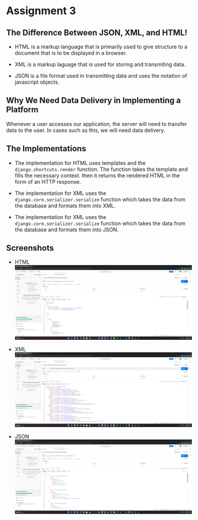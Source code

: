 # Assignment 3

## The Difference Between JSON, XML, and HTML!

- HTML is a markup language that is primarily used to give structure to a document that is to be displayed in a browser.

- XML is a markup laguage that is used for storing and transmiting data.

- JSON is a file format used in transmitting data and uses the notation of javascript objects.  

## Why We Need Data Delivery in Implementing a Platform

Whenever a user accesses our application, the server will need to transfer data to the user. In cases such as this, we will need data delivery.

## The Implementations
- The implementation for HTML uses templates and the `django.shortcuts.render` function. The function takes the template and fills the necessary context. then it returns the rendered HTML in the form of an HTTP response.

- The implementation for XML uses the `django.core.serializer.serialize` function which takes the data from the database and formats them into XML.

- The implementation for XML uses the `django.core.serializer.serialize` function which takes the data from the database and formats them into JSON.

## Screenshots

- HTML  
![HTML](../assets/images/Postman_HTML.png)

- XML  
![XML](../assets/images/Postman_XML.png)

- JSON  
![JSON](../assets/images/Postman_JSON.png)
